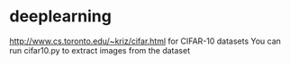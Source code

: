 # deeplearning

http://www.cs.toronto.edu/~kriz/cifar.html for CIFAR-10 datasets
You can run cifar10.py to extract images from the dataset
